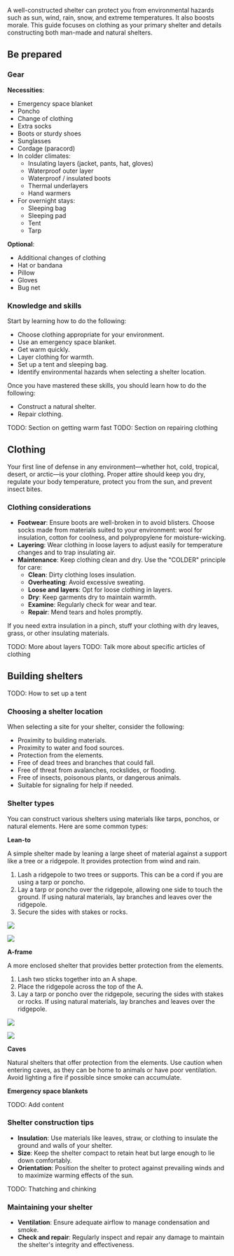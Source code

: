 A well-constructed shelter can protect you from environmental hazards such as sun, wind, rain, snow, and extreme temperatures. It also boosts morale. This guide focuses on clothing as your primary shelter and details constructing both man-made and natural shelters.

## Be prepared

### Gear

**Necessities**:
- Emergency space blanket
- Poncho
- Change of clothing
- Extra socks
- Boots or sturdy shoes
- Sunglasses
- Cordage (paracord)
- In colder climates:
  - Insulating layers (jacket, pants, hat, gloves)
  - Waterproof outer layer
  - Waterproof / insulated boots
  - Thermal underlayers
  - Hand warmers
- For overnight stays:
  - Sleeping bag
  - Sleeping pad
  - Tent
  - Tarp

**Optional**:
- Additional changes of clothing
- Hat or bandana
- Pillow
- Gloves
- Bug net

### Knowledge and skills

Start by learning how to do the following:
- Choose clothing appropriate for your environment.
- Use an emergency space blanket.
- Get warm quickly.
- Layer clothing for warmth.
- Set up a tent and sleeping bag.
- Identify environmental hazards when selecting a shelter location.

Once you have mastered these skills, you should learn how to do the following:
- Construct a natural shelter.
- Repair clothing.

TODO: Section on getting warm fast
TODO: Section on repairing clothing

## Clothing

Your first line of defense in any environment—whether hot, cold, tropical, desert, or arctic—is your clothing. Proper attire should keep you dry, regulate your body temperature, protect you from the sun, and prevent insect bites.

### Clothing considerations

- **Footwear**: Ensure boots are well-broken in to avoid blisters. Choose socks made from materials suited to your environment: wool for insulation, cotton for coolness, and polypropylene for moisture-wicking.
- **Layering**: Wear clothing in loose layers to adjust easily for temperature changes and to trap insulating air.
- **Maintenance**: Keep clothing clean and dry. Use the "COLDER" principle for care:
  - **Clean**: Dirty clothing loses insulation.
  - **Overheating**: Avoid excessive sweating.
  - **Loose and layers**: Opt for loose clothing in layers.
  - **Dry**: Keep garments dry to maintain warmth.
  - **Examine**: Regularly check for wear and tear.
  - **Repair**: Mend tears and holes promptly.

If you need extra insulation in a pinch, stuff your clothing with dry leaves, grass, or other insulating materials.

TODO: More about layers
TODO: Talk more about specific articles of clothing

## Building shelters
TODO: How to set up a tent

### Choosing a shelter location

When selecting a site for your shelter, consider the following:
- Proximity to building materials.
- Proximity to water and food sources.
- Protection from the elements.
- Free of dead trees and branches that could fall.
- Free of threat from avalanches, rockslides, or flooding.
- Free of insects, poisonous plants, or dangerous animals.
- Suitable for signaling for help if needed.

### Shelter types

You can construct various shelters using materials like tarps, ponchos, or natural elements. Here are some common types:

**Lean-to**

A simple shelter made by leaning a large sheet of material against a support like a tree or a ridgepole. It provides protection from wind and rain. 

1. Lash a ridgepole to two trees or supports. This can be a cord if you are using a tarp or poncho.
2. Lay a tarp or poncho over the ridgepole, allowing one side to touch the ground. If using natural materials, lay branches and leaves over the ridgepole.
3. Secure the sides with stakes or rocks.

![](file:///android_asset/survival_guide/68.webp)

![](file:///android_asset/survival_guide/76.webp)

**A-frame**

A more enclosed shelter that provides better protection from the elements.

1. Lash two sticks together into an A shape.
2. Place the ridgepole across the top of the A.
3. Lay a tarp or poncho over the ridgepole, securing the sides with stakes or rocks. If using natural materials, lay branches and leaves over the ridgepole.

![](file:///android_asset/survival_guide/72.webp)

![](file:///android_asset/survival_guide/79.webp)

**Caves**

Natural shelters that offer protection from the elements. Use caution when entering caves, as they can be home to animals or have poor ventilation. Avoid lighting a fire if possible since smoke can accumulate.

**Emergency space blankets**

TODO: Add content

### Shelter construction tips

- **Insulation**: Use materials like leaves, straw, or clothing to insulate the ground and walls of your shelter.
- **Size**: Keep the shelter compact to retain heat but large enough to lie down comfortably.
- **Orientation**: Position the shelter to protect against prevailing winds and to maximize warming effects of the sun.

TODO: Thatching and chinking

### Maintaining your shelter

- **Ventilation**: Ensure adequate airflow to manage condensation and smoke.
- **Check and repair**: Regularly inspect and repair any damage to maintain the shelter's integrity and effectiveness.